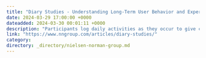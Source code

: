 ```yaml
---
title: "Diary Studies - Understanding Long-Term User Behavior and Experiences"
date: 2024-03-29 17:00:00 +0000
dateadded: 2024-03-30 00:01:11 +0000
description: "Participants log daily activities as they occur to give contextual insights about real-time user behaviors and needs."
link: "https://www.nngroup.com/articles/diary-studies/"
category:
directory: _directory/nielsen-norman-group.md
---
```

